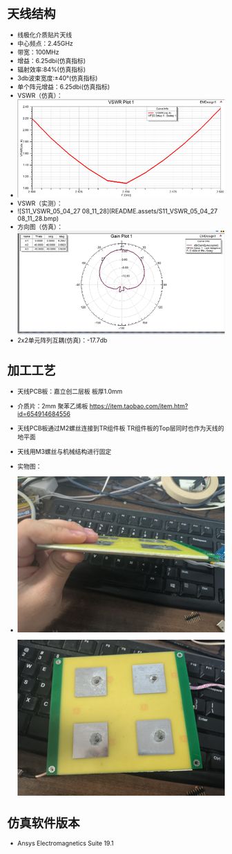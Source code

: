 # 天线结构
- 线极化介质贴片天线
- 中心频点：2.45GHz
- 带宽：100MHz
- 增益：6.25dbi(仿真指标)
- 辐射效率:84%(仿真指标)
- 3db波束宽度:±40°(仿真指标)
- 单个阵元增益：6.25dbi(仿真指标)
- VSWR（仿真）：
- ![image-20220820192429245](README.assets/image-20220820192429245.png)
- VSWR（实测）：
- ![S11_VSWR_05_04_27 08_11_28](README.assets/S11_VSWR_05_04_27 08_11_28.bmp)
- 方向图（仿真）：![image-20220820192335323](README.assets/image-20220820192335323.png)
- 2x2单元阵列互耦(仿真)：-17.7db

# 加工工艺

- 天线PCB板：嘉立创二层板 板厚1.0mm

- 介质片：2mm 聚苯乙烯板  https://item.taobao.com/item.htm?id=654914684556

- 天线PCB板通过M2螺丝连接到TR组件板 TR组件板的Top层同时也作为天线的地平面

- 天线用M3螺丝与机械结构进行固定

- 实物图：

- ![IMG_20220820_193753](README.assets/IMG_20220820_193753.jpg)

  ![IMG_20220820_193746](README.assets/IMG_20220820_193746.jpg)

# 仿真软件版本

- Ansys Electromagnetics Suite 19.1